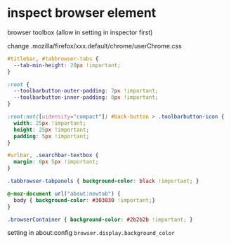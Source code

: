 
# inspect browser element
browser toolbox (allow in setting in inspector first)

change .mozilla/firefox/xxx.default/chrome/userChrome.css

```css
#titlebar, #tabbrowser-tabs {
  --tab-min-height: 20px !important; 
}

:root {
  --toolbarbutton-outer-padding: 7px !important;
  --toolbarbutton-inner-padding: 0px !important;
}

:root:not([uidensity="compact"]) #back-button > .toolbarbutton-icon {
  width: 25px !important;
  height: 25px !important;
  padding: 5px !important;
}

#urlbar, .searchbar-textbox {
  margin: 0px 5px !important;
}

.tabbrowser-tabpanels { background-color: black !important; }

@-moz-document url("about:newtab") {
  body { background-color: #303030 !important;}
}

.browserContainer { background-color: #2b2b2b !important; }
```

setting in about:config
`browser.display.background_color`



